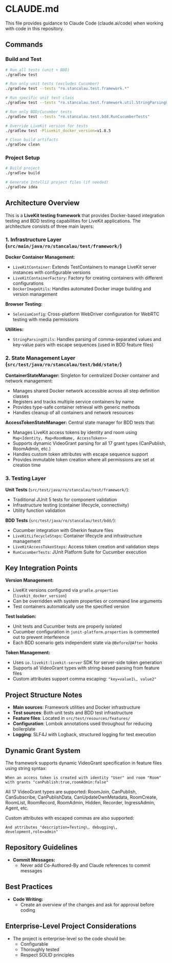 # CLAUDE.md

This file provides guidance to Claude Code (claude.ai/code) when working with code in this repository.

## Commands

### Build and Test
```bash
# Run all tests (unit + BDD)
./gradlew test

# Run only unit tests (excludes Cucumber)
./gradlew test --tests "ro.stancalau.test.framework.*"

# Run specific unit test class
./gradlew test --tests "ro.stancalau.test.framework.util.StringParsingUtilsTest"

# Run only BDD/Cucumber tests
./gradlew test --tests "ro.stancalau.test.bdd.RunCucumberTests"

# Override LiveKit version for tests
./gradlew test -Plivekit_docker_version=v1.8.5

# Clean build artifacts
./gradlew clean
```

### Project Setup
```bash
# Build project
./gradlew build

# Generate IntelliJ project files (if needed)
./gradlew idea
```

## Architecture Overview

This is a **LiveKit testing framework** that provides Docker-based integration testing and BDD testing capabilities for LiveKit applications. The architecture consists of three main layers:

### 1. Infrastructure Layer (`src/main/java/ro/stancalau/test/framework/`)

**Docker Container Management:**
- `LiveKitContainer`: Extends TestContainers to manage LiveKit server instances with configurable versions
- `LiveKitContainerFactory`: Factory for creating containers with different configurations  
- `DockerImageUtils`: Handles automated Docker image building and version management

**Browser Testing:**
- `SeleniumConfig`: Cross-platform WebDriver configuration for WebRTC testing with media permissions

**Utilities:**
- `StringParsingUtils`: Handles parsing of comma-separated values and key-value pairs with escape sequences (used in BDD feature files)

### 2. State Management Layer (`src/test/java/ro/stancalau/test/bdd/state/`)

**ContainerStateManager:** Singleton for centralized Docker container and network management:
- Manages shared Docker network accessible across all step definition classes
- Registers and tracks multiple service containers by name
- Provides type-safe container retrieval with generic methods
- Handles cleanup of all containers and network resources

**AccessTokenStateManager:** Central state manager for BDD tests that:
- Manages LiveKit access tokens by identity and room using `Map<Identity, Map<RoomName, AccessToken>>`
- Supports dynamic VideoGrant parsing for all 17 grant types (CanPublish, RoomAdmin, etc.)
- Handles custom token attributes with escape sequence support
- Provides immutable token creation where all permissions are set at creation time

### 3. Testing Layer

**Unit Tests** (`src/test/java/ro/stancalau/test/framework/`):
- Traditional JUnit 5 tests for component validation
- Infrastructure testing (container lifecycle, connectivity)
- Utility function validation

**BDD Tests** (`src/test/java/ro/stancalau/test/bdd/`):
- Cucumber integration with Gherkin feature files
- `LiveKitLifecycleSteps`: Container lifecycle and infrastructure management
- `LiveKitAccessTokenSteps`: Access token creation and validation steps
- `RunCucumberTests`: JUnit Platform Suite for Cucumber execution

## Key Integration Points

**Version Management:**
- LiveKit versions configured via `gradle.properties` (`livekit_docker_version`) 
- Can be overridden with system properties or command line arguments
- Test containers automatically use the specified version

**Test Isolation:**
- Unit tests and Cucumber tests are properly isolated
- Cucumber configuration in `junit-platform.properties` is commented out to prevent interference
- Each BDD scenario gets independent state via `@Before`/`@After` hooks

**Token Management:**
- Uses `io.livekit:livekit-server` SDK for server-side token generation
- Supports all VideoGrant types with string-based parsing from feature files
- Custom attributes support comma escaping: `"key=value1\, value2"`

## Project Structure Notes

- **Main sources**: Framework utilities and Docker infrastructure
- **Test sources**: Both unit tests and BDD test infrastructure  
- **Feature files**: Located in `src/test/resources/features/`
- **Configuration**: Lombok annotations used throughout for reducing boilerplate
- **Logging**: SLF4J with Logback, structured logging for test execution

## Dynamic Grant System

The framework supports dynamic VideoGrant specification in feature files using string syntax:
```gherkin
When an access token is created with identity "User" and room "Room" with grants "canPublish:true,roomAdmin:false"
```

All 17 VideoGrant types are supported: RoomJoin, CanPublish, CanSubscribe, CanPublishData, CanUpdateOwnMetadata, RoomCreate, RoomList, RoomRecord, RoomAdmin, Hidden, Recorder, IngressAdmin, Agent, etc.

Custom attributes with escaped commas are also supported:
```gherkin
And attributes "description=Testing\, debugging\, development,role=admin"
```

## Repository Guidelines

- **Commit Messages:**
  - Never add Co-Authored-By and Claude references to commit messages

## Best Practices

- **Code Writing:**
  - Create an overview of the changes and ask for approval before coding

## Enterprise-Level Project Considerations

- The project is enterprise-level so the code should be:
  - Configurable
  - Thoroughly tested
  - Respect SOLID principles